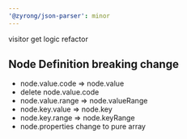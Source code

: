 ```yaml
---
'@zyrong/json-parser': minor
---
```


visitor get logic refactor
## Node Definition breaking change
- node.value.code   =>   node.value
- delete node.value.code
- node.value.range  =>   node.valueRange
- node.key.value    =>   node.key
- node.key.range    =>   node.keyRange
- node.properties change to pure array
